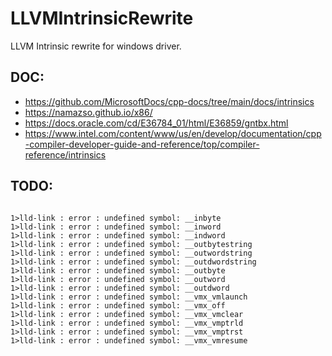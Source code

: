 # LLVMIntrinsicRewrite
LLVM Intrinsic rewrite for windows driver.

## DOC:
- https://github.com/MicrosoftDocs/cpp-docs/tree/main/docs/intrinsics
- https://namazso.github.io/x86/
- https://docs.oracle.com/cd/E36784_01/html/E36859/gntbx.html
- https://www.intel.com/content/www/us/en/develop/documentation/cpp-compiler-developer-guide-and-reference/top/compiler-reference/intrinsics

## TODO:
```batch

1>lld-link : error : undefined symbol: __inbyte
1>lld-link : error : undefined symbol: __inword
1>lld-link : error : undefined symbol: __indword
1>lld-link : error : undefined symbol: __outbytestring
1>lld-link : error : undefined symbol: __outwordstring
1>lld-link : error : undefined symbol: __outdwordstring
1>lld-link : error : undefined symbol: __outbyte
1>lld-link : error : undefined symbol: __outword
1>lld-link : error : undefined symbol: __outdword
1>lld-link : error : undefined symbol: __vmx_vmlaunch
1>lld-link : error : undefined symbol: __vmx_off
1>lld-link : error : undefined symbol: __vmx_vmclear
1>lld-link : error : undefined symbol: __vmx_vmptrld
1>lld-link : error : undefined symbol: __vmx_vmptrst
1>lld-link : error : undefined symbol: __vmx_vmresume
```




